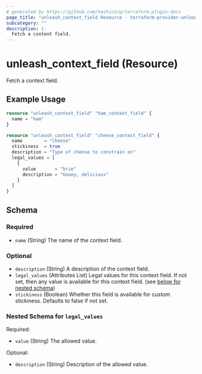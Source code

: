 ```yaml
---
# generated by https://github.com/hashicorp/terraform-plugin-docs
page_title: "unleash_context_field Resource - terraform-provider-unleash"
subcategory: ""
description: |-
  Fetch a context field.
---
```


# unleash_context_field (Resource)

Fetch a context field.

## Example Usage

```terraform
resource "unleash_context_field" "ham_context_field" {
  name = "ham"
}

resource "unleash_context_field" "cheese_context_field" {
  name        = "cheese"
  stickiness  = true
  description = "Type of cheese to constrain on"
  legal_values = [
    {
      value       = "brie"
      description = "Gooey, delicious"
    }
  ]
}
```

<!-- schema generated by tfplugindocs -->
## Schema

### Required

- `name` (String) The name of the context field.

### Optional

- `description` (String) A description of the context field.
- `legal_values` (Attributes List) Legal values for this context field. If not set, then any value is available for this context field. (see [below for nested schema](#nestedatt--legal_values))
- `stickiness` (Boolean) Whether this field is available for custom stickiness. Defaults to false if not set.

<a id="nestedatt--legal_values"></a>
### Nested Schema for `legal_values`

Required:

- `value` (String) The allowed value.

Optional:

- `description` (String) Description of the allowed value.
